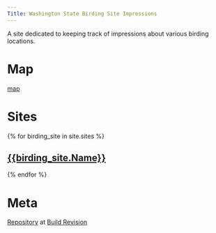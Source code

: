 ```yaml
---
Title: Washington State Birding Site Impressions
---
```


A site dedicated to keeping track of impressions about various birding locations.

# Map
[map](map.html)

# Sites

{% for birding_site in site.sites %}
## [{{birding_site.Name}}]({{site.baseurl}}{{birding_site.url}})

{% endfor %}

# Meta
[Repository]({{site.github.repository_url}}) at [Build Revision]({{site.github.repository_url}}/commit/{{site.github.build_revision}})
